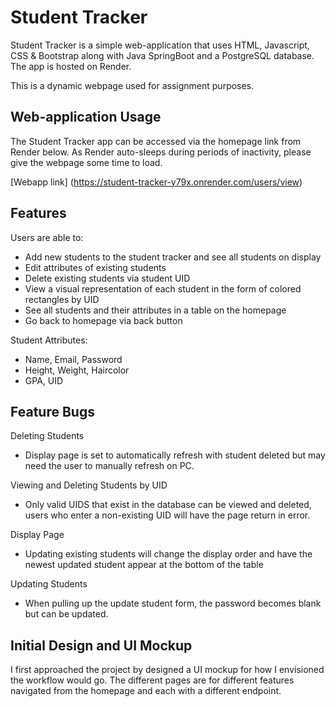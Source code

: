 # Student Tracker

Student Tracker is a simple web-application that uses HTML, Javascript, CSS & Bootstrap along with Java SpringBoot and a PostgreSQL database. The app is hosted on Render. 

This is a dynamic webpage used for assignment purposes. 

## Web-application Usage

The Student Tracker app can be accessed via the homepage link from Render below. As Render auto-sleeps during periods of inactivity, please give the webpage some time to load.

[Webapp link]
(https://student-tracker-y79x.onrender.com/users/view)

## Features

Users are able to:
* Add new students to the student tracker and see all students on display
* Edit attributes of existing students 
* Delete existing students via student UID
* View a visual representation of each student in the form of colored rectangles by UID
* See all students and their attributes in a table on the homepage
* Go back to homepage via back button

Student Attributes:
* Name, Email, Password
* Height, Weight, Haircolor
* GPA, UID

## Feature Bugs

Deleting Students
* Display page is set to automatically refresh with student deleted but may need the user to manually refresh on PC.

Viewing and Deleting Students by UID
* Only valid UIDS that exist in the database can be viewed and deleted, users who enter a non-existing UID will have the page return in error.

Display Page
* Updating existing students will change the display order and have the newest updated student appear at the bottom of the table

Updating Students
* When pulling up the update student form, the password becomes blank but can be updated. 

## Initial Design and UI Mockup

I first approached the project by designed a UI mockup for how I envisioned the workflow would go. The different pages are for different features navigated from the homepage and each with a different endpoint. 





